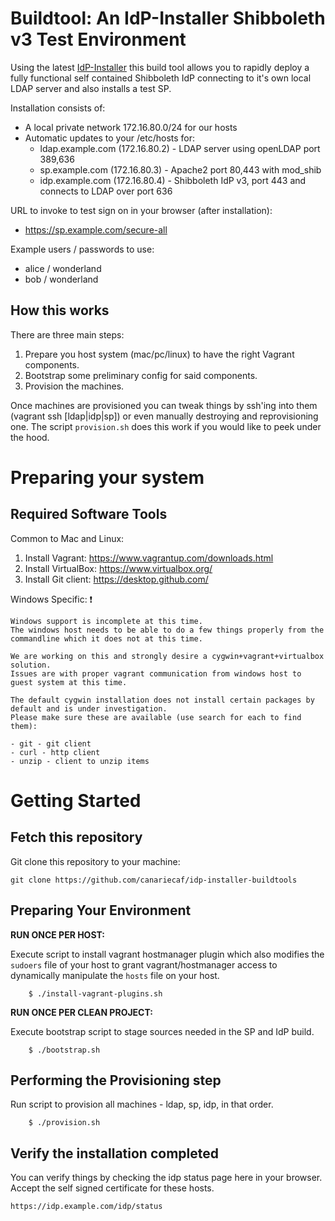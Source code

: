 #  Buildtool: An IdP-Installer Shibboleth v3 Test Environment

Using the latest [IdP-Installer](https://github.com/canariecaf/idp-installer-CAF/tree/3.0.0-CAF-RC6) this build tool allows you to rapidly deploy a fully functional self contained Shibboleth IdP connecting to it's own local LDAP server and also installs a test SP.

Installation consists of:
- A local private network 172.16.80.0/24 for our hosts
- Automatic updates to your /etc/hosts for:
  - ldap.example.com (172.16.80.2) - LDAP server using openLDAP port 389,636
  - sp.example.com (172.16.80.3)   - Apache2 port 80,443 with mod_shib
  - idp.example.com (172.16.80.4)  - Shibboleth IdP v3, port 443 and connects to LDAP over port 636


URL to invoke to test sign on in your browser (after installation):
- https://sp.example.com/secure-all

Example users / passwords to use: 
  - alice / wonderland
  - bob / wonderland 

## How this works
There are three main steps:

1. Prepare you host system (mac/pc/linux) to have the right Vagrant components.
1. Bootstrap some preliminary config for said components.
1. Provision the machines.

Once machines are provisioned you can tweak things by ssh'ing into them (vagrant ssh [ldap|idp|sp]) or even manually destroying and reprovisioning one. The script ``provision.sh`` does this work if you would like to peek under the hood.


# Preparing your system
## Required Software Tools

Common to Mac and Linux:

1. Install Vagrant: https://www.vagrantup.com/downloads.html
1. Install VirtualBox: https://www.virtualbox.org/
1. Install Git client: https://desktop.github.com/

Windows Specific:
:exclamation:

``` 
Windows support is incomplete at this time.
The windows host needs to be able to do a few things properly from the commandline which it does not at this time.

We are working on this and strongly desire a cygwin+vagrant+virtualbox solution.
Issues are with proper vagrant communication from windows host to guest system at this time.

The default cygwin installation does not install certain packages by default and is under investigation.
Please make sure these are available (use search for each to find them):
 
- git - git client 
- curl - http client
- unzip - client to unzip items
```

# Getting Started

## Fetch this repository
Git clone this repository to your machine:
```
git clone https://github.com/canariecaf/idp-installer-buildtools
```

## Preparing Your Environment 

**RUN ONCE PER HOST:** 

Execute script to install vagrant hostmanager plugin which also modifies the `sudoers` file of your host to grant vagrant/hostmanager access to dynamically manipulate the `hosts` file on your host.

```
    $ ./install-vagrant-plugins.sh
````

 **RUN ONCE PER CLEAN PROJECT:** 

Execute bootstrap script to stage sources needed in the SP and IdP build.

```
    $ ./bootstrap.sh
```

## Performing the Provisioning step

Run script to provision all machines - ldap, sp, idp, in that order.

```
    $ ./provision.sh
```

## Verify the installation completed 
You can verify things by checking the idp status page here in your browser. Accept the self signed certificate for these hosts.

```
https://idp.example.com/idp/status
```

